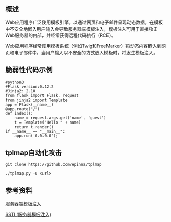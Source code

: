## 概述

Web应用程序广泛使用模板引擎，以通过网页和电子邮件呈现动态数据。在模板中不安全地嵌入用户输入会导致服务器端模板注入，模板注入可用于直接攻击Web服务器的内部，并经常获得远程代码执行（RCE）。

Web应用程序经常使用模板系统（例如Twig和FreeMarker）将动态内容嵌入到网页和电子邮件中。当用户输入以不安全的方式嵌入模板时，将发生模板注入。

## 脆弱性代码示例

	#python3
	#Flask version:0.12.2
	#Jinja2: 2.10
	from flask import Flask, request
	from jinja2 import Template
	app = Flask(__name__)
	@app.route("/")
	def index():
	    name = request.args.get('name', 'guest')
	    t = Template("Hello " + name)
	    return t.render()
	if __name__ == "__main__":
	    app.run('0.0.0.0');

## tplmap自动化攻击

	git clone https://github.com/epinna/tplmap

	./tplmap.py -u <url>

## 参考资料

[服务器端模板注入](https://portswigger.net/research/server-side-template-injection)

[SSTI (服务器模板注入)](https://blog.csdn.net/qq_40657585/article/details/83657220)
